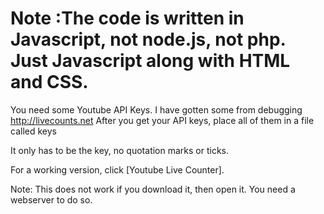 # Note :The code is written in Javascript, not node.js, not php. Just Javascript along with HTML and CSS.

You need some Youtube API Keys. I have gotten some from debugging http://livecounts.net
After you get your API keys, place all of them in a file called keys

It only has to be the key, no quotation marks or ticks.

For a working version, click [Youtube Live Counter].

Note: This does not work if you download it, then open it. You need a webserver to do so.
